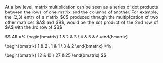 <div style="text-align: justify">
<p>At a low level, matrix multiplication can be seen as a series of dot
products between the rows of one matrix and the columns of another. For
example, the (2,3) entry of a matrix $C$ produced through the multiplication of
two other matrices $A$ and $B$, would be the dot product of the 2nd row of $A$
with the 3rd row of $B$</p>
</div>

$$
AB =%
  \begin{bmatrix}
    1 & 2 & 3 \\
    4 & 5 & 6
  \end{bmatrix}
   
  \begin{bmatrix}
    1 & 2 \\
    1 & 1 \\
    3 & 2
  \end{bmatrix} =%

  \begin{bmatrix}
    12 & 10 \\
    27 & 25
  \end{bmatrix}
$$
